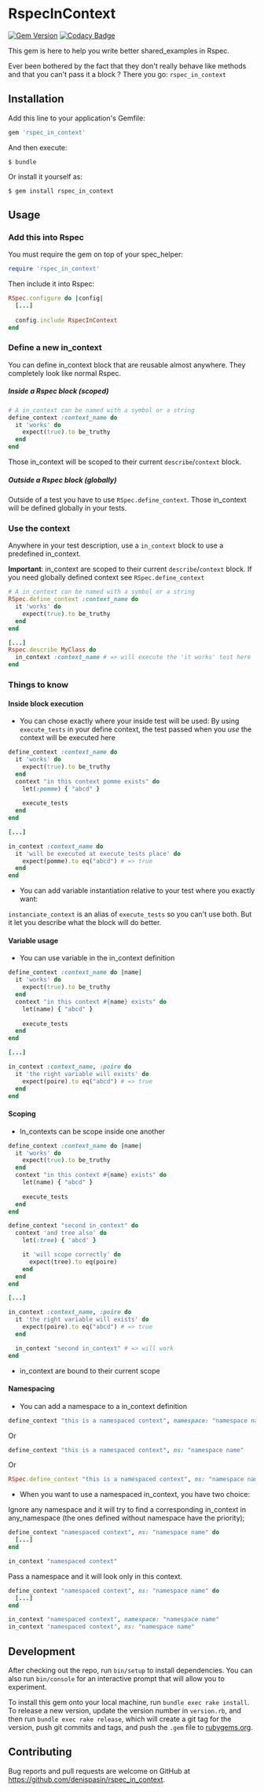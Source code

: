 # RspecInContext

[![Gem Version](https://badge.fury.io/rb/rspec_in_context.svg)](https://badge.fury.io/rb/rspec_in_context)
[![Codacy Badge](https://api.codacy.com/project/badge/Grade/7ee82740e840412b864574851aa44f16)](https://www.codacy.com/project/denis-pasin/rspec_in_context/dashboard?utm_source=github.com&amp;utm_medium=referral&amp;utm_content=denispasin/rspec_in_context&amp;utm_campaign=Badge_Grade_Dashboard)


This gem is here to help you write better shared_examples in Rspec.

Ever been bothered by the fact that they don't really behave like methods and that you can't pass it a block ? There you go: `rspec_in_context`

## Installation

Add this line to your application's Gemfile:

```ruby
gem 'rspec_in_context'
```

And then execute:

    $ bundle

Or install it yourself as:

    $ gem install rspec_in_context

## Usage

### Add this into Rspec

You must require the gem on top of your spec_helper:
```ruby
require 'rspec_in_context'
```

Then include it into Rspec:
```ruby
RSpec.configure do |config|
  [...]
  
  config.include RspecInContext
end
```

### Define a new in_context

You can define in_context block that are reusable almost anywhere.
They completely look like normal Rspec.

##### Inside a Rspec block (scoped)

```ruby
# A in_context can be named with a symbol or a string
define_context :context_name do
  it 'works' do
    expect(true).to be_truthy
  end
end
```

Those in_context will be scoped to their current `describe`/`context` block.

##### Outside a Rspec block (globally)

Outside of a test you have to use `RSpec.define_context`. Those in_context will be defined globally in your tests.


### Use the context

Anywhere in your test description, use a `in_context` block to use a predefined in_context.

**Important**: in_context are scoped to their current `describe`/`context` block. If you need globally defined context see `RSpec.define_context`

```ruby
# A in_context can be named with a symbol or a string
RSpec.define_context :context_name do
  it 'works' do
    expect(true).to be_truthy
  end
end

[...]
Rspec.describe MyClass do
  in_context :context_name # => will execute the 'it works' test here
end
```

### Things to know

#### Inside block execution

* You can chose exactly where your inside test will be used:
By using `execute_tests` in your define context, the test passed when you *use* the context will be executed here

```ruby
define_context :context_name do
  it 'works' do
    expect(true).to be_truthy
  end
  context "in this context pomme exists" do
    let(:pomme) { "abcd" }
    
    execute_tests
  end
end

[...]

in_context :context_name do
  it 'will be executed at execute_tests place' do
    expect(pomme).to eq("abcd") # => true
  end
end
```

* You can add variable instantiation relative to your test where you exactly want:

`instanciate_context` is an alias of `execute_tests` so you can't use both.
But it let you describe what the block will do better.

#### Variable usage

* You can use variable in the in_context definition

```ruby
define_context :context_name do |name|
  it 'works' do
    expect(true).to be_truthy
  end
  context "in this context #{name} exists" do
    let(name) { "abcd" }
    
    execute_tests
  end
end

[...]

in_context :context_name, :poire do
  it 'the right variable will exists' do
    expect(poire).to eq("abcd") # => true
  end
end
```

#### Scoping

* In_contexts can be scope inside one another

```ruby
define_context :context_name do |name|
  it 'works' do
    expect(true).to be_truthy
  end
  context "in this context #{name} exists" do
    let(name) { "abcd" }
    
    execute_tests
  end
end

define_context "second in_context" do
  context 'and tree also' do
    let(:tree) { 'abcd' }

    it 'will scope correctly' do
      expect(tree).to eq(poire)
    end
  end
end

[...]

in_context :context_name, :poire do
  it 'the right variable will exists' do
    expect(poire).to eq("abcd") # => true
  end

  in_context "second in_context" # => will work
end
```

* in_context are bound to their current scope

#### Namespacing

* You can add a namespace to a in_context definition

```ruby
define_context "this is a namespaced context", namespace: "namespace name"
```
Or
```ruby
define_context "this is a namespaced context", ns: "namespace name"
```
Or
```ruby
RSpec.define_context "this is a namespaced context", ns: "namespace name"
```

* When you want to use a namespaced in_context, you have two choice:

Ignore any namespace and it will try to find a corresponding in_context in any_namespace (the ones defined without namespace have the priority);
```ruby
define_context "namespaced context", ns: "namespace name" do
  [...]
end

in_context "namespaced context"
```

Pass a namespace and it will look only in this context.
```ruby
define_context "namespaced context", ns: "namespace name" do
  [...]
end

in_context "namespaced context", namespace: "namespace name"
in_context "namespaced context", ns: "namespace name"
```

## Development

After checking out the repo, run `bin/setup` to install dependencies. You can also run `bin/console` for an interactive prompt that will allow you to experiment.

To install this gem onto your local machine, run `bundle exec rake install`. To release a new version, update the version number in `version.rb`, and then run `bundle exec rake release`, which will create a git tag for the version, push git commits and tags, and push the `.gem` file to [rubygems.org](https://rubygems.org).

## Contributing

Bug reports and pull requests are welcome on GitHub at https://github.com/denispasin/rspec_in_context.
